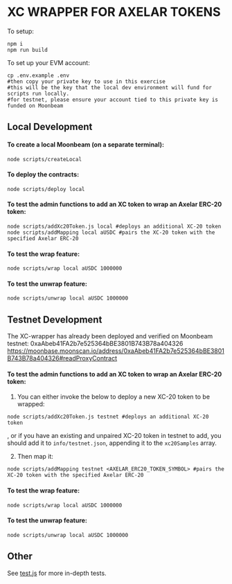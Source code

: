 # XC WRAPPER FOR AXELAR TOKENS

To setup:

```
npm i
npm run build
```

To set up your EVM account:

```
cp .env.example .env
#then copy your private key to use in this exercise
#this will be the key that the local dev environment will fund for scripts run locally.
#for testnet, please ensure your account tied to this private key is funded on Moonbeam
```

## Local Development

#### To create a local Moonbeam (on a separate terminal):

```
node scripts/createLocal
```

#### To deploy the contracts:

```
node scripts/deploy local
```

#### To test the admin functions to add an XC token to wrap an Axelar ERC-20 token:

```
node scripts/addXc20Token.js local #deploys an additional XC-20 token
node scripts/addMapping local aUSDC #pairs the XC-20 token with the specified Axelar ERC-20
```

#### To test the wrap feature:

```
node scripts/wrap local aUSDC 1000000
```

#### To test the unwrap feature:

```
node scripts/unwrap local aUSDC 1000000
```

## Testnet Development

The XC-wrapper has already been deployed and verified on Moonbeam testnet: 0xaAbeb41FA2b7e525364bBE3801B743B78a404326
https://moonbase.moonscan.io/address/0xaAbeb41FA2b7e525364bBE3801B743B78a404326#readProxyContract

#### To test the admin functions to add an XC token to wrap an Axelar ERC-20 token:

1. You can either invoke the below to deploy a new XC-20 token to be wrapped:

```
node scripts/addXc20Token.js testnet #deploys an additional XC-20 token
```

, or if you have an existing and unpaired XC-20 token in testnet to add, you should add it to `info/testnet.json`, appending it to the `xc20Samples` array.

2. Then map it:

```
node scripts/addMapping testnet <AXELAR_ERC20_TOKEN_SYMBOL> #pairs the XC-20 token with the specified Axelar ERC-20
```

#### To test the wrap feature:

```
node scripts/wrap local aUSDC 1000000
```

#### To test the unwrap feature:

```
node scripts/unwrap local aUSDC 1000000
```

## Other

See [test.js](test/test.js) for more in-depth tests.
